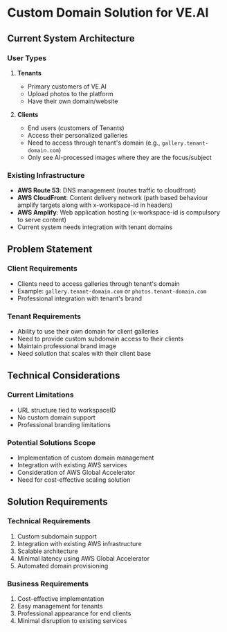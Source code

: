 # Custom Domain Solution for VE.AI

## Current System Architecture

### User Types
1. **Tenants**
   - Primary customers of VE.AI
   - Upload photos to the platform
   - Have their own domain/website

2. **Clients**
   - End users (customers of Tenants)
   - Access their personalized galleries
   - Need to access through tenant's domain (e.g., `gallery.tenant-domain.com`)
   - Only see AI-processed images where they are the focus/subject

### Existing Infrastructure
- **AWS Route 53**: DNS management (routes traffic to cloudfront)
- **AWS CloudFront**: Content delivery network (path based behaviour amplify targets along with x-workspace-id in headers)
- **AWS Amplify**: Web application hosting (x-workspace-id is compulsory to serve content)
- Current system needs integration with tenant domains

## Problem Statement

### Client Requirements
- Clients need to access galleries through tenant's domain
- Example: `gallery.tenant-domain.com` or `photos.tenant-domain.com`
- Professional integration with tenant's brand

### Tenant Requirements
- Ability to use their own domain for client galleries
- Need to provide custom subdomain access to their clients
- Maintain professional brand image
- Need solution that scales with their client base

## Technical Considerations

### Current Limitations
- URL structure tied to workspaceID
- No custom domain support
- Professional branding limitations

### Potential Solutions Scope
- Implementation of custom domain management
- Integration with existing AWS services
- Consideration of AWS Global Accelerator
- Need for cost-effective scaling solution

## Solution Requirements

### Technical Requirements
1. Custom subdomain support
2. Integration with existing AWS infrastructure
3. Scalable architecture
4. Minimal latency using AWS Global Accelerator
5. Automated domain provisioning

### Business Requirements
1. Cost-effective implementation
2. Easy management for tenants
3. Professional appearance for end clients
4. Minimal disruption to existing services
